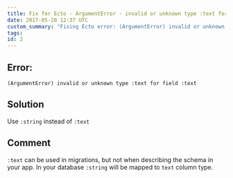 ```yaml
---
title: Fix for Ecto - ArgumentError - invalid or unknown type :text for field :text
date: 2017-05-28 12:37 UTC
custom_summary: "Fixing Ecto error: (ArgumentError) invalid or unknown type :text for field :text"
tags:
id: 2
---
```


## Error:

```
(ArgumentError) invalid or unknown type :text for field :text
```

## Solution

Use `:string` instead of  `:text`

##  Comment

`:text` can be used in migrations, but not when describing the schema in your app. In your database `:string` will be mapped to `text` column type.
